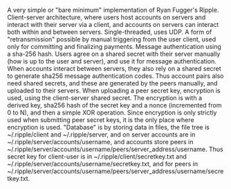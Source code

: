 A very simple or "bare minimum" implementation of Ryan Fugger's Ripple. Client-server architecture, where users host accounts on servers and interact with their server via a client, and accounts on servers can interact both within and between servers. Single-threaded, uses UDP. A form of "retransmission" possible by manual triggering from the user client, used only for committing and finalizing payments. Message authentication using a sha-256 hash. Users agree on a shared secret with their server manually (how is up to the user and server), and use it for message authentication. When accounts interact between servers, they also rely on a shared secret to generate sha256 message authentication codes. Thus account pairs also need shared secrets, and these are generated by the peers manually, and uploaded to their servers. When uploading a peer secret key, encryption is used, using the client-server shared secret. The encryption is with a derived key, sha256 hash of the secret key and a nonce (incremented from 0 to N), and then a simple XOR operation. Since encryption is only strictly used when submitting peer secret keys, it is the only place where encryption is used. "Database" is by storing data in files, the file tree is ~/.ripple/client and ~/.ripple/server, and on server accounts are in ~/.ripple/server/accounts/username, and accounts store peers in ~/.ripple/server/accounts/username/peers/server_address/username. Thus secret key for client-user is in ~/.ripple/client/secretkey.txt and ~/.ripple/server/accounts/username/secretkey.txt, and for peers in ~/.ripple/server/accounts/username/peers/server_address/username/secretkey.txt.

